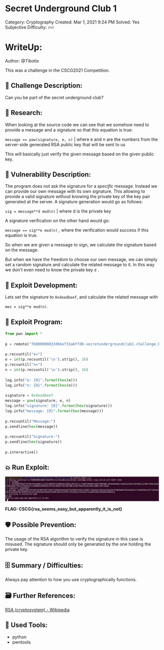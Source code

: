 # Secret Underground Club 1

Category: Cryptography
Created: Mar 1, 2021 9:24 PM
Solved: Yes
Subjective Difficulty: 🔥🔥

# WriteUp:

Author: @Tibotix

This was a challenge in the CSCG2021 Competition.

## 📃 Challenge Description:

Can you be part of the secret underground club?

## 🔎 Research:

When looking at the source code we can see that we somehow need to provide a message and a signature so that this equation is true:

`message == pow(signature, e, n)`  | where e and n are the numbers from the server-side generated RSA public key that will be sent to us

This will basically just verify the given message based on the given public key.

## 📝 Vulnerability Description:

The program does not ask the signature for a *specific* message. Instead we can provide our own message with its own signature. This allowing to provide a valid signature without knowing the private key of the key pair generated at the server. 
A signature generation would go as follows:

`sig = message**d mod(n)`   | where d is the private key

A signature verification on the other hand would go:

`message == sig**e mod(n)` ,  where the verification would success if this equation is true.

So when we are given a message to sign, we calculate the signature based on the message.

But when we have the freedom to choose our own message, we can simply set a random signature and calculate the related message to it. In this way we don't even need to know the private key `d` . 

## 🧠 Exploit Development:

Lets set the signature to `0xdeadbeef`, 
and calculate the related message with

`mes = sig**e mod(n)`.

## 🔐 Exploit Program:

```python
from pwn import *

p = remote("7b000000033d6bef33a6ffd0-secretundergroundclub1.challenge.broker.cscg.live", 31337, ssl=True)

p.recvuntil("e=")
e = int(p.recvuntil('\n').strip(), 16)
p.recvuntil("n=")
n = int(p.recvuntil('\n').strip(), 16)

log.info("e: {0}".format(hex(e)))
log.info("n: {0}".format(hex(n)))

signature = 0xdeadbeef
message = pow(signature, e, n)
log.info("signature: {0}".format(hex(signature)))
log.info("message: {0}".format(hex(message)))

p.recvuntil("Message:")
p.sendline(hex(message))

p.recvuntil("Signature:")
p.sendline(hex(signature))

p.interactive()
```

## 💥 Run Exploit:

![images/Untitled.png](images/Untitled.png)

**FLAG: CSCG{rsa_seems_easy_but_apparently_it_is_not}**

## 🛡️ Possible Prevention:

The usage of the RSA algorithm to verify the signature in this case is misused. The signature should only be generated by the one holding the private key.

## 🗄️ Summary / Difficulties:

Always pay attention to how you use cryptographically functions.

## 🗃️ Further References:

[RSA (cryptosystem) - Wikipedia](https://en.wikipedia.org/wiki/RSA_(cryptosystem)) 

## 🔨 Used Tools:

- python
- pwntools

